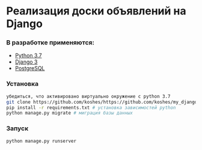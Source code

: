 # Реализация доски объявлений на Django

### В разработке применяются:
* [Python 3.7](https://www.python.org/downloads/release/python-379/)
* [Django 3](https://www.djangoproject.com/)
* [PostgreSQL](https://www.https://www.postgresql.org/)

### Установка
```bash
убедиться, что активировано виртуально окружение с python 3.7
git clone https://github.com/koshes/https://github.com/koshes/my_django_bulletin_board.git # копировать проект локально
pip install -r requirements.txt # установка зависимостей python
python manage.py migrate # миграция базы данных
```

### Запуск 
```
python manage.py runserver
```
